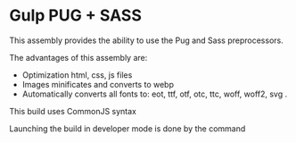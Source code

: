 # Gulp PUG + SASS

This assembly provides the ability to use the Pug and Sass preprocessors.

The advantages of this assembly are:
  * Optimization html, css, js files
  * Images minificates and converts to webp
  * Automatically converts all fonts to: eot, ttf, otf, otc, ttc, woff, woff2, svg .
  
This build uses CommonJS syntax 

Launching the build in developer mode is done by the command 
```npm run dev
